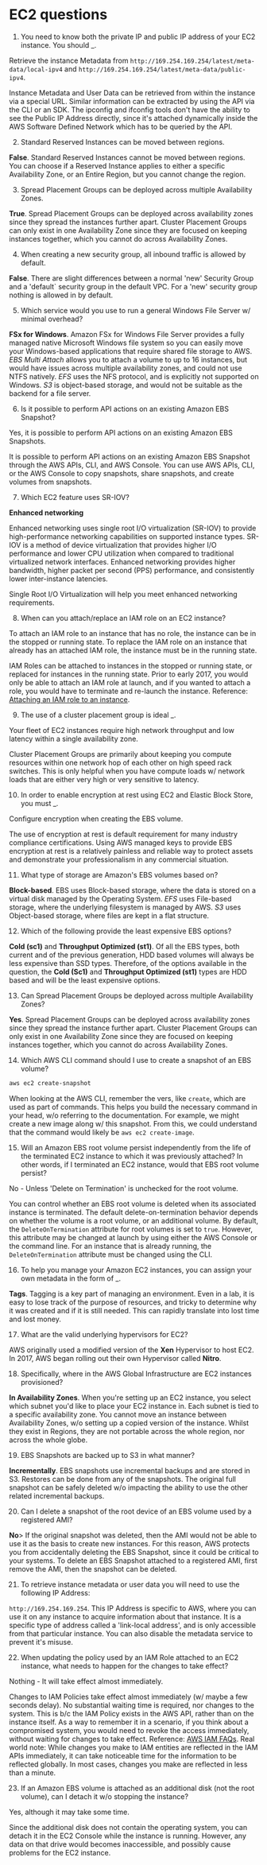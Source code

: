 # EC2 questions

1. You need to know both the private IP and public IP address of your EC2 instance. You should _.

Retrieve the instance Metadata from `http://169.254.169.254/latest/meta-data/local-ipv4` and `http://169.254.169.254/latest/meta-data/public-ipv4`.

Instance Metadata and User Data can be retrieved from within the instance via a special URL. Similar information can be extracted by using the API via the CLI or an SDK. The ipconfig and ifconfig tools don't have the ability to see the Public IP Address directly, since it's attached dynamically inside the AWS Software Defined Network which has to be queried by the API.

2. Standard Reserved Instances can be moved between regions.

**False**. Standard Reserved Instances cannot be moved between regions. You can choose if a Reserved Instance applies to either a specific Availability Zone, or an Entire Region, but you cannot change the region.

3. Spread Placement Groups can be deployed across multiple Availability Zones.

**True**. Spread Placement Groups can be deployed across availability zones since they spread the instances further apart. Cluster Placement Groups can only exist in one Availability Zone since they are focused on keeping instances together, which you cannot do across Availability Zones.

4. When creating a new security group, all inbound traffic is allowed by default.

**False**. There are slight differences between a normal 'new' Security Group and a 'default` security group in the default VPC. For a 'new' security group nothing is allowed in by default.

5. Which service would you use to run a general Windows File Server w/ minimal overhead?

**FSx for Windows**. Amazon FSx for Windows File Server provides a fully managed native Microsoft Windows file system so you can easily move your Windows-based applications that require shared file storage to AWS. *EBS Multi Attach* allows you to attach a volume to up to 16 instances, but would have issues across multiple availability zones, and could not use NTFS natively. *EFS* uses the NFS protocol, and is explicitly not supported on Windows. *S3* is object-based storage, and would not be suitable as the backend for a file server.

6. Is it possible to perform API actions on an existing Amazon EBS Snapshot?

Yes, it is possible to perform API actions on an existing Amazon EBS Snapshots.

It is possible to perform API actions on an existing Amazon EBS Snapshot through the AWS APIs, CLI, and AWS Console. You can use AWS APIs, CLI, or the AWS Console to copy snapshots, share snapshots, and create volumes from snapshots.

7. Which EC2 feature uses SR-IOV?

**Enhanced networking**

Enhanced networking uses single root I/O virtualization (SR-IOV) to provide high-performance networking capabilities on supported instance types. SR-IOV is a method of device virtualization that provides higher I/O performance and lower CPU utilization when compared to traditional virtualized network interfaces. Enhanced networking provides higher bandwidth, higher packet per second (PPS) performance, and consistently lower inter-instance latencies.

Single Root I/O Virtualization will help you meet enhanced networking requirements.

8. When can you attach/replace an IAM role on an EC2 instance?

To attach an IAM role to an instance that has no role, the instance can be in the stopped or running state. To replace the IAM  role on an instance that already has an attached IAM role, the instance must be in the running state.

IAM Roles can be attached to instances in the stopped or running state, or replaced for instances in the running state. Prior to early 2017, you would only be able to attach an IAM role at launch, and if you wanted to attach a role, you would have to terminate and re-launch the instance. Reference: [Attaching an IAM role to an instance](https://docs.aws.amazon.com/AWSEC2/latest/UserGuide/iam-roles-for-amazon-ec2.html#attach-iam-role).

9. The use of a cluster placement group is ideal _.

Your fleet of EC2 instances require high network throughput and low latency within a single availability zone.

Cluster Placement Groups are primarily about keeping you compute resources within one network hop of each other on high speed rack switches. This is only helpful when you have compute loads w/ network loads that are either very high or very sensitive to latency.

10. In order to enable encryption at rest using EC2 and Elastic Block Store, you must _.

Configure encryption when creating the EBS volume.

The use of encryption at rest is default requirement for many industry compliance certifications. Using AWS managed keys to provide EBS encryption at rest is a relatively painless and reliable way to protect assets and demonstrate your professionalism in any commercial situation.

11. What type of storage are Amazon's EBS volumes based on?

**Block-based**. EBS uses Block-based storage, where the data is stored on a virtual disk managed by the Operating System. *EFS* uses File-based storage, where the underlying filesystem is managed by AWS. *S3* uses Object-based storage, where files are kept in a flat structure.

12. Which of the following provide the least expensive EBS options?

**Cold (sc1)** and **Throughput Optimized (st1)**. Of all the EBS types, both current and of the previous generation, HDD based volumes will always be less expensive than SSD types. Therefore, of the options available in the question, the **Cold (Sc1)** and **Throughput Optimized (st1)** types are HDD based and will be the least expensive options.

13. Can Spread Placement Groups be deployed across multiple Availability Zones?

**Yes**. Spread Placement Groups can be deployed across availability zones since they spread the instance further apart. Cluster Placement Groups can only exist in one Availability Zone since they are focused on keeping instances together, which you cannot do across Availability Zones.

14. Which AWS CLI command should I use to create a snapshot of an EBS volume?

```zsh
aws ec2 create-snapshot
```

When looking at the AWS CLI, remember the vers, like `create`, which are used as part of commands. This helps you build the necessary command in your head, w/o referring to the documentation. For example, we might create a new image along w/ this snapshot. From this, we could understand that the command would likely be `aws ec2 create-image`.

15. Will an Amazon EBS root volume persist independently from the life of the terminated EC2 instance to which it was previously attached? In other words, if I terminated an EC2 instance, would that EBS root volume persist?

No - Unless 'Delete on Termination' is unchecked for the root volume.

You can control whether an EBS root volume is deleted when its associated instance is terminated. The default delete-on-termination behavior depends on whether the volume is a root volume, or an additional volume. By default, the `DeleteOnTermination` attribute for root volumes is set to `true`. However, this attribute may be changed at launch by using either the AWS Console or the command line. For an instance that is already running, the `DeleteOnTermination` attribute must be changed using the CLI.

16. To help you manage your Amazon EC2 instances, you can assign your own metadata in the form of _.

**Tags**. Tagging is a key part of managing an environment. Even in a lab, it is easy to lose track of the purpose of resources, and tricky to determine why it was created and if it is still needed. This can rapidly translate into lost time and lost money.

17. What are the valid underlying hypervisors for EC2?

AWS originally used a modified version of the **Xen** Hypervisor to host EC2. In 2017, AWS began rolling out their own Hypervisor called **Nitro**.

18. Specifically, where in the AWS Global Infrastructure are EC2 instances provisioned?

**In Availability Zones**. When you're setting up an EC2 instance, you select which subnet you'd like to place your EC2 instance in. Each subnet is tied to a specific availability zone. You cannot move an instance between Availability Zones, w/o setting up a copied version of the instance. Whilst they exist in Regions, they are not portable across the whole region, nor across the whole globe.

19. EBS Snapshots are backed up to S3 in what manner?

**Incrementally**. EBS snapshots use incremental backups and are stored in S3. Restores can be done from any of the snapshots. The original full snapshot can be safely deleted w/o impacting the ability to use the other related incremental backups.

20. Can I delete a snapshot of the root device of an EBS volume used by a registered AMI?

**No**> If the original snapshot was deleted, then the AMI would not be able to use it as the basis to create new instances. For this reason, AWS protects you from accidentally deleting the EBS Snapshot, since it could be critical to your systems. To delete an EBS Snapshot attached to a registered AMI, first remove the AMI, then the snapshot can be deleted.

21. To retrieve instance metadata or user data you will need to use the following IP Address:

`http://169.254.169.254`. This IP Address is specific to AWS, where you can use it on any instance to acquire information about that instance. It is a specific type of address called a 'link-local address', and is only accessible from that particular instance. You can also disable the metadata service to prevent it's misuse.

22. When updating the policy used by an IAM Role attached to an EC2 instance, what needs to happen for the changes to take effect?

Nothing - It will take effect almost immediately.

Changes to IAM Policies take effect almost immediately (w/ maybe a few seconds delay). No substantial waiting time is required, nor changes to the system. This is b/c the IAM Policy exists in the AWS API, rather than on the instance itself. As a way to remember it in a scenario, if you think about a compromised system, you would need to revoke the access immediately, without waiting for changes to take effect. Reference: [AWS IAM FAQs](https://aws.amazon.com/iam/faqs/). Real world note: While changes you make to IAM entities are reflected in the IAM APIs immediately, it can take noticeable time for the information to be reflected globally. In most cases, changes you make are reflected in less than a minute.

23. If an Amazon EBS volume is attached as an additional disk (not the root volume), can I detach it w/o stopping the instance?

Yes, although it may take some time.

Since the additional disk does not contain the operating system, you can detach it in the EC2 Console while the instance is running. However, any data on that drive would becomes inaccessible, and possibly cause problems for the EC2 instance.
